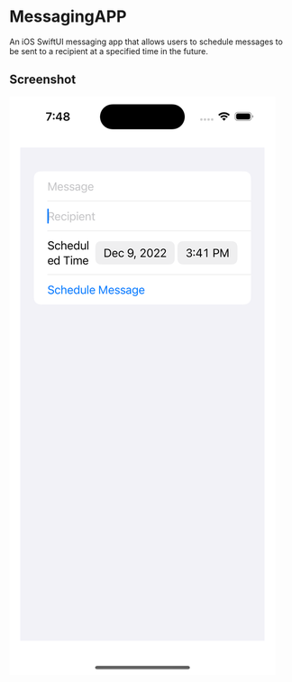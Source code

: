# MessagingAPP
An iOS SwiftUI messaging app that allows users to schedule messages to be sent to a recipient at a specified time in the future. 

## Screenshot

![](Screenshots/Simulator_ScreenShot.png)
